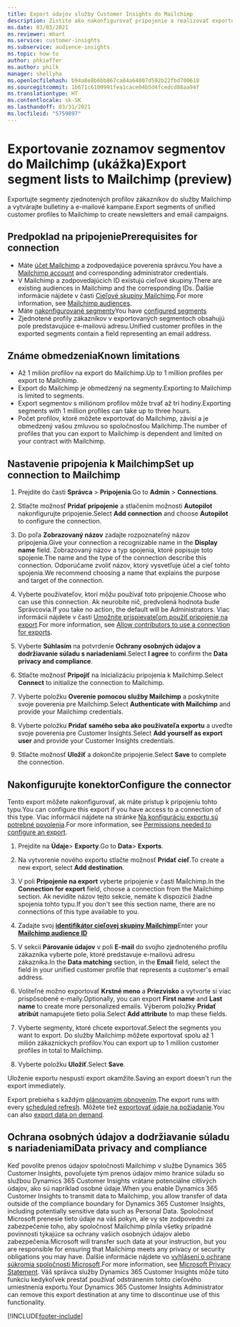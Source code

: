 ```yaml
---
title: Export údajov služby Customer Insights do Mailchimp
description: Zistite ako nakonfigurovať pripojenie a realizovať exportovanie do Mailchimp.
ms.date: 03/03/2021
ms.reviewer: mhart
ms.service: customer-insights
ms.subservice: audience-insights
ms.topic: how-to
author: phkieffer
ms.author: philk
manager: shellyha
ms.openlocfilehash: b94a8e8b6bb867ca04a64007d592b22fbd700618
ms.sourcegitcommit: 1b671c6100991fea1cace04b5d4fcedcd88aa94f
ms.translationtype: HT
ms.contentlocale: sk-SK
ms.lasthandoff: 03/31/2021
ms.locfileid: "5759897"
---
```

# <a name="export-segment-lists-to-mailchimp-preview"></a><span data-ttu-id="d0a95-103">Exportovanie zoznamov segmentov do Mailchimp (ukážka)</span><span class="sxs-lookup"><span data-stu-id="d0a95-103">Export segment lists to Mailchimp (preview)</span></span>

<span data-ttu-id="d0a95-104">Exportujte segmenty zjednotených profilov zákazníkov do služby Mailchimp a vytvárajte bulletiny a e-mailové kampane.</span><span class="sxs-lookup"><span data-stu-id="d0a95-104">Export segments of unified customer profiles to Mailchimp to create newsletters and email campaigns.</span></span>

## <a name="prerequisites-for-connection"></a><span data-ttu-id="d0a95-105">Predpoklad na pripojenie</span><span class="sxs-lookup"><span data-stu-id="d0a95-105">Prerequisites for connection</span></span>

-   <span data-ttu-id="d0a95-106">Máte [účet Mailchimp](https://mailchimp.com/) a zodpovedajúce poverenia správcu.</span><span class="sxs-lookup"><span data-stu-id="d0a95-106">You have a [Mailchimp account](https://mailchimp.com/) and corresponding administrator credentials.</span></span>
-   <span data-ttu-id="d0a95-107">V Mailchimp a zodpovedajúcich ID existujú cieľové skupiny.</span><span class="sxs-lookup"><span data-stu-id="d0a95-107">There are existing audiences in Mailchimp and the corresponding IDs.</span></span> <span data-ttu-id="d0a95-108">Ďalšie informácie nájdete v časti [Cieľové skupiny Mailchimp](https://mailchimp.com/help/create-audience/).</span><span class="sxs-lookup"><span data-stu-id="d0a95-108">For more information, see [Mailchimp audiences](https://mailchimp.com/help/create-audience/).</span></span>
-   <span data-ttu-id="d0a95-109">Máte [nakonfigurované segmenty](segments.md)</span><span class="sxs-lookup"><span data-stu-id="d0a95-109">You have [configured segments](segments.md)</span></span>
-   <span data-ttu-id="d0a95-110">Zjednotené profily zákazníkov v exportovaných segmentoch obsahujú pole predstavujúce e-mailovú adresu.</span><span class="sxs-lookup"><span data-stu-id="d0a95-110">Unified customer profiles in the exported segments contain a field representing an email address.</span></span>

## <a name="known-limitations"></a><span data-ttu-id="d0a95-111">Známe obmedzenia</span><span class="sxs-lookup"><span data-stu-id="d0a95-111">Known limitations</span></span>

- <span data-ttu-id="d0a95-112">Až 1 milión profilov na export do Mailchimp.</span><span class="sxs-lookup"><span data-stu-id="d0a95-112">Up to 1 million profiles per export to Mailchimp.</span></span>
- <span data-ttu-id="d0a95-113">Export do Mailchimp je obmedzený na segmenty.</span><span class="sxs-lookup"><span data-stu-id="d0a95-113">Exporting to Mailchimp is limited to segments.</span></span>
- <span data-ttu-id="d0a95-114">Export segmentov s miliónom profilov môže trvať až tri hodiny.</span><span class="sxs-lookup"><span data-stu-id="d0a95-114">Exporting segments with 1 million profiles can take up to three hours.</span></span> 
- <span data-ttu-id="d0a95-115">Počet profilov, ktoré môžete exportovať do Mailchimp, závisí a je obmedzený vašou zmluvou so spoločnosťou Mailchimp.</span><span class="sxs-lookup"><span data-stu-id="d0a95-115">The number of profiles that you can export to Mailchimp is dependent and limited on your contract with Mailchimp.</span></span>

## <a name="set-up-connection-to-mailchimp"></a><span data-ttu-id="d0a95-116">Nastavenie pripojenia k Mailchimp</span><span class="sxs-lookup"><span data-stu-id="d0a95-116">Set up connection to Mailchimp</span></span>

1. <span data-ttu-id="d0a95-117">Prejdite do časti **Správca** > **Pripojenia**.</span><span class="sxs-lookup"><span data-stu-id="d0a95-117">Go to **Admin** > **Connections**.</span></span>

1. <span data-ttu-id="d0a95-118">Stlačte možnosť **Pridať pripojenie** a stlačením možnosti **Autopilot** nakonfigurujte pripojenie.</span><span class="sxs-lookup"><span data-stu-id="d0a95-118">Select **Add connection** and choose **Autopilot** to configure the connection.</span></span>

1. <span data-ttu-id="d0a95-119">Do poľa **Zobrazovaný názov** zadajte rozpoznateľný názov pripojenia.</span><span class="sxs-lookup"><span data-stu-id="d0a95-119">Give your connection a recognizable name in the **Display name** field.</span></span> <span data-ttu-id="d0a95-120">Zobrazovaný názov a typ spojenia, ktoré popisuje toto spojenie.</span><span class="sxs-lookup"><span data-stu-id="d0a95-120">The name and the type of the connection describe this connection.</span></span> <span data-ttu-id="d0a95-121">Odporúčame zvoliť názov, ktorý vysvetľuje účel a cieľ tohto spojenia.</span><span class="sxs-lookup"><span data-stu-id="d0a95-121">We recommend choosing a name that explains the purpose and target of the connection.</span></span>

1. <span data-ttu-id="d0a95-122">Vyberte používateľov, ktorí môžu používať toto pripojenie.</span><span class="sxs-lookup"><span data-stu-id="d0a95-122">Choose who can use this connection.</span></span> <span data-ttu-id="d0a95-123">Ak neurobíte nič, predvolená hodnota bude Správcovia.</span><span class="sxs-lookup"><span data-stu-id="d0a95-123">If you take no action, the default will be Administrators.</span></span> <span data-ttu-id="d0a95-124">Viac informácií nájdete v časti [Umožnite prispievateľom použiť pripojenie na export](connections.md#allow-contributors-to-use-a-connection-for-exports).</span><span class="sxs-lookup"><span data-stu-id="d0a95-124">For more information, see [Allow contributors to use a connection for exports](connections.md#allow-contributors-to-use-a-connection-for-exports).</span></span>

1. <span data-ttu-id="d0a95-125">Vyberte **Súhlasím** na potvrdenie **Ochrany osobných údajov a dodržiavanie súladu s nariadeniami**.</span><span class="sxs-lookup"><span data-stu-id="d0a95-125">Select **I agree** to confirm the **Data privacy and compliance**.</span></span>

1. <span data-ttu-id="d0a95-126">Stlačte možnosť **Pripojiť** na inicializáciu pripojenia k Mailchimp.</span><span class="sxs-lookup"><span data-stu-id="d0a95-126">Select **Connect** to initialize the connection to Mailchimp.</span></span>

1. <span data-ttu-id="d0a95-127">Vyberte položku **Overenie pomocou služby Mailchimp** a poskytnite svoje poverenia pre Mailchimp.</span><span class="sxs-lookup"><span data-stu-id="d0a95-127">Select **Authenticate with Mailchimp** and provide your Mailchimp credentials.</span></span>

1. <span data-ttu-id="d0a95-128">Vyberte položku **Pridať samého seba ako používateľa exportu** a uveďte svoje poverenia pre Customer Insights.</span><span class="sxs-lookup"><span data-stu-id="d0a95-128">Select **Add yourself as export user** and provide your Customer Insights credentials.</span></span>

1. <span data-ttu-id="d0a95-129">Stlačte možnosť **Uložiť** a dokončite pripojenie.</span><span class="sxs-lookup"><span data-stu-id="d0a95-129">Select **Save** to complete the connection.</span></span> 

## <a name="configure-the-connector"></a><span data-ttu-id="d0a95-130">Nakonfigurujte konektor</span><span class="sxs-lookup"><span data-stu-id="d0a95-130">Configure the connector</span></span>

<span data-ttu-id="d0a95-131">Tento export môžete nakonfigurovať, ak máte prístup k pripojeniu tohto typu.</span><span class="sxs-lookup"><span data-stu-id="d0a95-131">You can configure this export if you have access to a connection of this type.</span></span> <span data-ttu-id="d0a95-132">Viac informácií nájdete na stránke [Na konfiguráciu exportu sú potrebné povolenia](export-destinations.md#set-up-a-new-export).</span><span class="sxs-lookup"><span data-stu-id="d0a95-132">For more information, see [Permissions needed to configure an export](export-destinations.md#set-up-a-new-export).</span></span>

1. <span data-ttu-id="d0a95-133">Prejdite na **Údaje**> **Exporty**.</span><span class="sxs-lookup"><span data-stu-id="d0a95-133">Go to **Data**> **Exports**.</span></span>

1. <span data-ttu-id="d0a95-134">Na vytvorenie nového exportu stlačte možnosť **Pridať cieľ**.</span><span class="sxs-lookup"><span data-stu-id="d0a95-134">To create a new export, select **Add destination**.</span></span>

1. <span data-ttu-id="d0a95-135">V poli **Pripojenie na export** vyberte pripojenie v časti Mailchimp.</span><span class="sxs-lookup"><span data-stu-id="d0a95-135">In the **Connection for export** field, choose a connection from the Mailchimp section.</span></span> <span data-ttu-id="d0a95-136">Ak nevidíte názov tejto sekcie, nemáte k dispozícii žiadne spojenia tohto typu.</span><span class="sxs-lookup"><span data-stu-id="d0a95-136">If you don't see this section name, there are no connections of this type available to you.</span></span>

1. <span data-ttu-id="d0a95-137">Zadajte svoj **[identifikátor cieľovej skupiny Mailchimp](https://mailchimp.com/help/find-audience-id/)**</span><span class="sxs-lookup"><span data-stu-id="d0a95-137">Enter your **[Mailchimp audience ID](https://mailchimp.com/help/find-audience-id/)**</span></span>

3. <span data-ttu-id="d0a95-138">V sekcii **Párovanie údajov** v poli **E-mail** do svojho zjednoteného profilu zákazníka vyberte pole, ktoré predstavuje e-mailovú adresu zákazníka.</span><span class="sxs-lookup"><span data-stu-id="d0a95-138">In the **Data matching** section, in the **Email** field, select the field in your unified customer profile that represents a customer's email address.</span></span> 

1. <span data-ttu-id="d0a95-139">Voliteľné možno exportovať **Krstné meno** a **Priezvisko** a vytvorte si viac prispôsobené e-maily.</span><span class="sxs-lookup"><span data-stu-id="d0a95-139">Optionally, you can export **First name** and **Last name** to create more personalized emails.</span></span> <span data-ttu-id="d0a95-140">Výberom položky **Pridať atribút** namapujete tieto polia.</span><span class="sxs-lookup"><span data-stu-id="d0a95-140">Select **Add attribute** to map these fields.</span></span>

1. <span data-ttu-id="d0a95-141">Vyberte segmenty, ktoré chcete exportovať.</span><span class="sxs-lookup"><span data-stu-id="d0a95-141">Select the segments you want to export.</span></span> <span data-ttu-id="d0a95-142">Do služby Mailchimp môžete exportovať spolu až 1 milión zákazníckych profilov.</span><span class="sxs-lookup"><span data-stu-id="d0a95-142">You can export up to 1 million customer profiles in total to Mailchimp.</span></span>

1. <span data-ttu-id="d0a95-143">Vyberte položku **Uložiť**.</span><span class="sxs-lookup"><span data-stu-id="d0a95-143">Select **Save**.</span></span>

<span data-ttu-id="d0a95-144">Uloženie exportu nespustí export okamžite.</span><span class="sxs-lookup"><span data-stu-id="d0a95-144">Saving an export doesn't run the export immediately.</span></span>

<span data-ttu-id="d0a95-145">Export prebieha s každým [plánovaným obnovením](system.md#schedule-tab).</span><span class="sxs-lookup"><span data-stu-id="d0a95-145">The export runs with every [scheduled refresh](system.md#schedule-tab).</span></span> <span data-ttu-id="d0a95-146">Môžete tiež [exportovať údaje na požiadanie](export-destinations.md#run-exports-on-demand).</span><span class="sxs-lookup"><span data-stu-id="d0a95-146">You can also [export data on demand](export-destinations.md#run-exports-on-demand).</span></span> 

## <a name="data-privacy-and-compliance"></a><span data-ttu-id="d0a95-147">Ochrana osobných údajov a dodržiavanie súladu s nariadeniami</span><span class="sxs-lookup"><span data-stu-id="d0a95-147">Data privacy and compliance</span></span>

<span data-ttu-id="d0a95-148">Keď povolíte prenos údajov spoločnosti Mailchimp v službe Dynamics 365 Customer Insights, povoľujete tým prenos údajov mimo hranice súladu so službou Dynamics 365 Customer Insights vrátane potenciálne citlivých údajov, ako sú napríklad osobné údaje.</span><span class="sxs-lookup"><span data-stu-id="d0a95-148">When you enable Dynamics 365 Customer Insights to transmit data to Mailchimp, you allow transfer of data outside of the compliance boundary for Dynamics 365 Customer Insights, including potentially sensitive data such as Personal Data.</span></span> <span data-ttu-id="d0a95-149">Spoločnosť Microsoft prenesie tieto údaje na váš pokyn, ale vy ste zodpovední za zabezpečenie toho, aby spoločnosť Mailchimp plnila všetky prípadné povinnosti týkajúce sa ochrany vašich osobných údajov alebo zabezpečenia.</span><span class="sxs-lookup"><span data-stu-id="d0a95-149">Microsoft will transfer such data at your instruction, but you are responsible for ensuring that Mailchimp meets any privacy or security obligations you may have.</span></span> <span data-ttu-id="d0a95-150">Ďalšie informácie nájdete vo [vyhlásení o ochrane súkromia spoločnosti Microsoft](https://go.microsoft.com/fwlink/?linkid=396732).</span><span class="sxs-lookup"><span data-stu-id="d0a95-150">For more information, see [Microsoft Privacy Statement](https://go.microsoft.com/fwlink/?linkid=396732).</span></span>
<span data-ttu-id="d0a95-151">Váš správca služby Dynamics 365 Customer Insights môže túto funkciu kedykoľvek prestať používať odstránením tohto cieľového umiestnenia exportu.</span><span class="sxs-lookup"><span data-stu-id="d0a95-151">Your Dynamics 365 Customer Insights Administrator can remove this export destination at any time to discontinue use of this functionality.</span></span>

[!INCLUDE[footer-include](../includes/footer-banner.md)]
